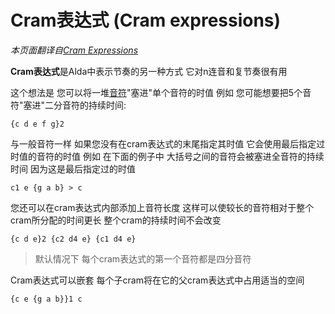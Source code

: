 # Cram表达式 (Cram expressions)

*本页面翻译自[Cram Expressions](../cram-expressions.md)*

**Cram表达式**是Alda中表示节奏的另一种方式 它对n连音和复节奏很有用

这个想法是 您可以将一堆[音符](notes_zh_cn.md)"塞进"单个音符的时值 例如 您可能想要把5个音符"塞进"二分音符的持续时间:

```alda
{c d e f g}2
```

与一般音符一样 如果您没有在cram表达式的末尾指定其时值 它会使用最后指定过时值的音符的时值 例如 在下面的例子中 大括号之间的音符会被塞进全音符的持续时间 因为这是最后指定过的时值

```alda
c1 e {g a b} > c
```

您还可以在cram表达式内部添加上音符长度 这样可以使较长的音符相对于整个cram所分配的时间更长 整个cram的持续时间不会改变

```alda
{c d e}2 {c2 d4 e} {c1 d4 e}
```

> 默认情况下 每个cram表达式的第一个音符都是四分音符

Cram表达式可以嵌套 每个子cram将在它的父cram表达式中占用适当的空间

```alda
{c e {g a b}}1 c
```

